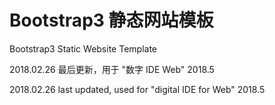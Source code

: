 Bootstrap3 静态网站模板
===== 
Bootstrap3 Static Website Template

2018.02.26 最后更新，用于 "数字 IDE Web" 2018.5

2018.02.26 last updated, used for "digital IDE for Web" 2018.5
  
